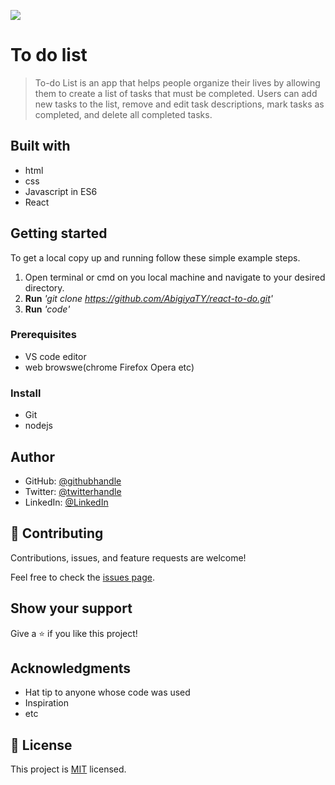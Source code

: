 ![](https://img.shields.io/badge/Microverse-blueviolet)

# To do list

>To-do List is an app that helps people organize their lives by allowing them to create a list of tasks that must be completed. Users can add new tasks to the list, remove and edit task descriptions, mark tasks as completed, and delete all completed tasks. 

## Built with

* html
* css
* Javascript in ES6
* React

## Getting started 

To get a local copy up and running follow these simple example steps.
1. Open terminal or cmd on you local machine and navigate to your desired directory.
2. **Run**    *'git clone https://github.com/AbigiyaTY/react-to-do.git'*
3. **Run**   *'code'*


### Prerequisites
* VS code editor
* web browswe(chrome Firefox Opera etc)

### Install
* Git 
* nodejs 

## Author
* GitHub: [@githubhandle](https://github.com/AbigiyaTY)
* Twitter: [@twitterhandle](https://twitter.com/AbigiyaTY)
* LinkedIn: [@LinkedIn](https://www.linkedin.com/in/abigiya-tadesse-6a0052234)



## 🤝 Contributing

Contributions, issues, and feature requests are welcome!

Feel free to check the [issues page](../../issues/).

## Show your support

Give a ⭐️ if you like this project!

## Acknowledgments

- Hat tip to anyone whose code was used
- Inspiration
- etc

## 📝 License

This project is [MIT](./MIT.md) licensed.
